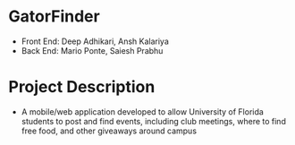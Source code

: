 # GatorFinder

- Front End: Deep Adhikari, Ansh Kalariya
- Back End: Mario Ponte, Saiesh Prabhu

# Project Description
- A mobile/web application developed to allow University of Florida students to post and find events, including club meetings, where to find free food, and other giveaways around campus
